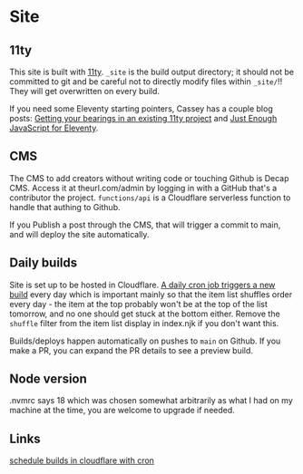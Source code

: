 # Site

## 11ty
This site is built with [11ty](https://11ty.dev). `_site` is the build output directory; it should not be committed to git and be careful not to directly modify files within `_site/`!! They will get overwritten on every build.

If you need some Eleventy starting pointers, Cassey has a couple blog posts: [Getting your bearings in an existing 11ty project](https://www.cassey.dev/navigating-11ty-projects/) and [Just Enough JavaScript for Eleventy](https://www.cassey.dev/just-enough-javascript-11ty/).

## CMS
The CMS to add creators without writing code or touching Github is Decap CMS. Access it at theurl.com/admin by logging in with a GitHub that's a contributor the project. `functions/api` is a Cloudflare serverless function to handle that authing to Github.

If you Publish a post through the CMS, that will trigger a commit to main, and will deploy the site automatically.

## Daily builds
Site is set up to be hosted in Cloudflare. [A daily cron job triggers a new build](https://www.codemzy.com/blog/scheduling-builds-cloudflare) every day which is important mainly so that the item list shuffles order every day - the item at the top probably won't be at the top of the list tomorrow, and no one should get stuck at the bottom either. Remove the `shuffle` filter from the item list display in index.njk if you don't want this.

Builds/deploys happen automatically on pushes to `main` on Github. If you make a PR, you can expand the PR details to see a preview build.

## Node version
.nvmrc says 18 which was chosen somewhat arbitrarily as what I had on my machine at the time, you are welcome to upgrade if needed.

## Links

[schedule builds in cloudflare with cron](https://www.codemzy.com/blog/scheduling-builds-cloudflare)
